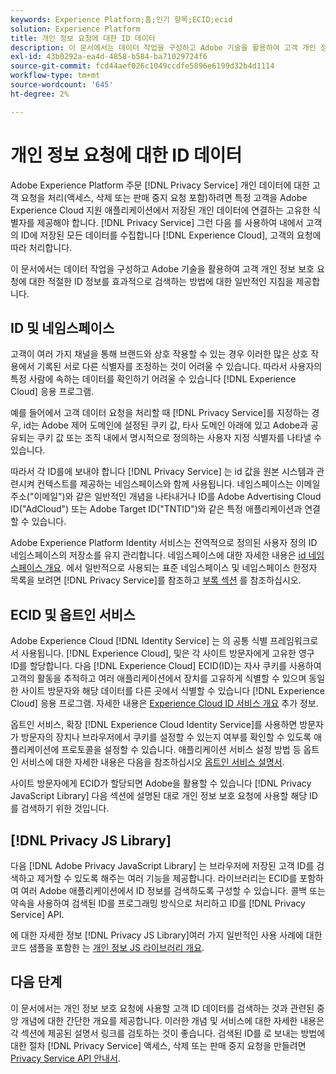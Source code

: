 ```yaml
---
keywords: Experience Platform;홈;인기 항목;ECID;ecid
solution: Experience Platform
title: 개인 정보 요청에 대한 ID 데이터
description: 이 문서에서는 데이터 작업을 구성하고 Adobe 기술을 활용하여 고객 개인 정보 보호 요청에 대한 적절한 ID 정보를 효과적으로 검색하는 방법에 대한 일반적인 지침을 제공합니다.
exl-id: 43b0292a-ea4d-4858-b584-ba71029724f6
source-git-commit: fcd44aef026c1049ccdfe5896e6199d32b4d1114
workflow-type: tm+mt
source-wordcount: '645'
ht-degree: 2%

---
```


# 개인 정보 요청에 대한 ID 데이터

Adobe Experience Platform 주문 [!DNL Privacy Service] 개인 데이터에 대한 고객 요청을 처리(액세스, 삭제 또는 판매 중지 요청 포함)하려면 특정 고객을 Adobe Experience Cloud 지원 애플리케이션에서 저장된 개인 데이터에 연결하는 고유한 식별자를 제공해야 합니다. [!DNL Privacy Service] 그런 다음 를 사용하여 내에서 고객의 ID에 저장된 모든 데이터를 수집합니다 [!DNL Experience Cloud], 고객의 요청에 따라 처리합니다.

이 문서에서는 데이터 작업을 구성하고 Adobe 기술을 활용하여 고객 개인 정보 보호 요청에 대한 적절한 ID 정보를 효과적으로 검색하는 방법에 대한 일반적인 지침을 제공합니다.

## ID 및 네임스페이스

고객이 여러 가지 채널을 통해 브랜드와 상호 작용할 수 있는 경우 이러한 많은 상호 작용에서 기록된 서로 다른 식별자를 조정하는 것이 어려울 수 있습니다. 따라서 사용자의 특정 사람에 속하는 데이터를 확인하기 어려울 수 있습니다 [!DNL Experience Cloud] 응용 프로그램.

예를 들어에서 고객 데이터 요청을 처리할 때 [!DNL Privacy Service]를 지정하는 경우, id는 Adobe 제어 도메인에 설정된 쿠키 값, 타사 도메인 아래에 있고 Adobe과 공유되는 쿠키 값 또는 조직 내에서 명시적으로 정의하는 사용자 지정 식별자를 나타낼 수 있습니다.

따라서 각 ID를에 보내야 합니다 [!DNL Privacy Service] 는 id 값을 원본 시스템과 관련시켜 컨텍스트를 제공하는 네임스페이스와 함께 사용됩니다. 네임스페이스는 이메일 주소(&quot;이메일&quot;)와 같은 일반적인 개념을 나타내거나 ID를 Adobe Advertising Cloud ID(&quot;AdCloud&quot;) 또는 Adobe Target ID(&quot;TNTID&quot;)와 같은 특정 애플리케이션과 연결할 수 있습니다.

Adobe Experience Platform Identity 서비스는 전역적으로 정의된 사용자 정의 ID 네임스페이스의 저장소를 유지 관리합니다. 네임스페이스에 대한 자세한 내용은 [id 네임스페이스 개요](../identity-service/namespaces.md). 에서 일반적으로 사용되는 표준 네임스페이스 및 네임스페이스 한정자 목록을 보려면 [!DNL Privacy Service]를 참조하고 [부록 섹션](api/appendix.md) 를 참조하십시오.

## ECID 및 옵트인 서비스

Adobe Experience Cloud [!DNL Identity Service] 는 의 공통 식별 프레임워크로서 사용됩니다. [!DNL Experience Cloud], 및은 각 사이트 방문자에게 고유한 영구 ID를 할당합니다. 다음 [!DNL Experience Cloud] ECID(ID)는 자사 쿠키를 사용하여 고객의 활동을 추적하고 여러 애플리케이션에서 장치를 고유하게 식별할 수 있으며 동일한 사이트 방문자와 해당 데이터를 다른 곳에서 식별할 수 있습니다 [!DNL Experience Cloud] 응용 프로그램. 자세한 내용은 [Experience Cloud ID 서비스 개요](https://experienceleague.adobe.com/docs/id-service/using/intro/overview.html) 추가 정보.

옵트인 서비스, 확장 [!DNL Experience Cloud Identity Service]를 사용하면 방문자가 방문자의 장치나 브라우저에서 쿠키를 설정할 수 있는지 여부를 확인할 수 있도록 애플리케이션에 프로토콜을 설정할 수 있습니다. 애플리케이션 서비스 설정 방법 등 옵트인 서비스에 대한 자세한 내용은 다음을 참조하십시오 [옵트인 서비스 설명서](https://experienceleague.adobe.com/docs/id-service/using/implementation/opt-in-service/optin-overview.html?lang=ko-KR).

사이트 방문자에게 ECID가 할당되면 Adobe을 활용할 수 있습니다 [!DNL Privacy JavaScript Library] 다음 섹션에 설명된 대로 개인 정보 보호 요청에 사용할 해당 ID를 검색하기 위한 것입니다.

## [!DNL Privacy JS Library]

다음 [!DNL Adobe Privacy JavaScript Library] 는 브라우저에 저장된 고객 ID를 검색하고 제거할 수 있도록 해주는 여러 기능을 제공합니다. 라이브러리는 ECID를 포함하여 여러 Adobe 애플리케이션에서 ID 정보를 검색하도록 구성할 수 있습니다. 콜백 또는 약속을 사용하여 검색된 ID를 프로그래밍 방식으로 처리하고 ID를 [!DNL Privacy Service] API.

에 대한 자세한 정보 [!DNL Privacy JS Library]여러 가지 일반적인 사용 사례에 대한 코드 샘플을 포함한 는 [개인 정보 JS 라이브러리 개요](js-library.md).

## 다음 단계

이 문서에서는 개인 정보 보호 요청에 사용할 고객 ID 데이터를 검색하는 것과 관련된 중앙 개념에 대한 간단한 개요를 제공합니다. 이러한 개념 및 서비스에 대한 자세한 내용은 각 섹션에 제공된 설명서 링크를 검토하는 것이 좋습니다. 검색된 ID를 로 보내는 방법에 대한 절차 [!DNL Privacy Service] 액세스, 삭제 또는 판매 중지 요청을 만들려면 [Privacy Service API 안내서](api/overview.md).
